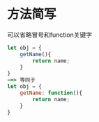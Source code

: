 # 方法简写

可以省略冒号和function关键字

```js
let obj = {
    getName(){
        return name;
    }
}
==> 等同于
let obj = {
    getName: function(){
        return name;
    }
}
```

